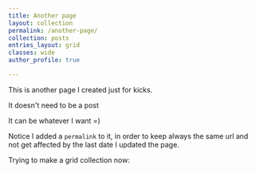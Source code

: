 ```yaml
---
title: Another page
layout: collection
permalink: /another-page/
collection: posts
entries_layout: grid
classes: wide
author_profile: true

---
```


This is another page I created just for kicks.

It doesn't need to be a post

It can be whatever I want =)

Notice I added a `permalink` to it, in order to keep always the same url and not get affected by the last date I updated the page.

Trying to make a grid collection now:
